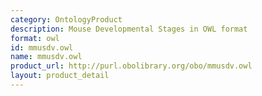 ```yaml
---
category: OntologyProduct
description: Mouse Developmental Stages in OWL format
format: owl
id: mmusdv.owl
name: mmusdv.owl
product_url: http://purl.obolibrary.org/obo/mmusdv.owl
layout: product_detail
---
```

